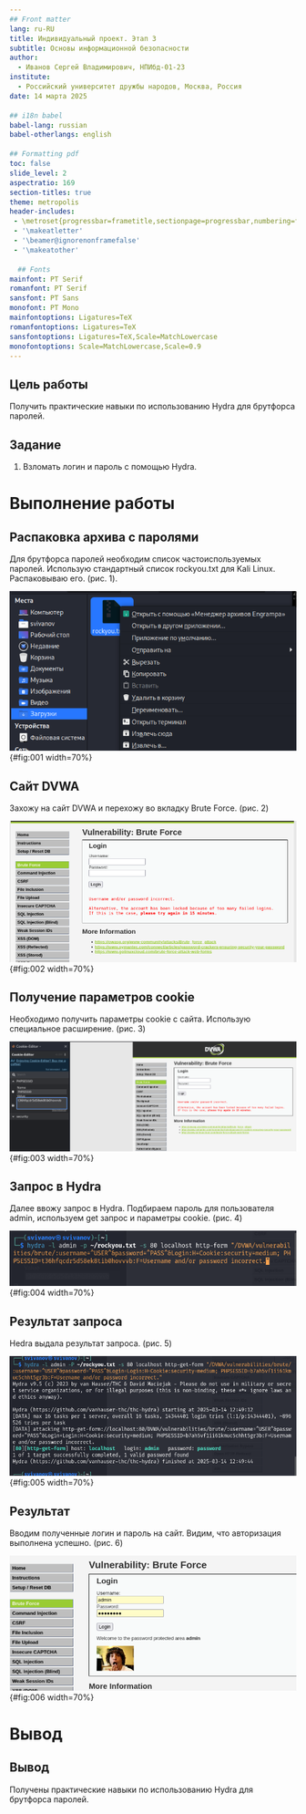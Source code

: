 ```yaml
---
## Front matter
lang: ru-RU
title: Индивидуальный проект. Этап 3
subtitle: Основы информационной безопасности
author:
  - Иванов Сергей Владимирович, НПИбд-01-23
institute:
  - Российский университет дружбы народов, Москва, Россия
date: 14 марта 2025

## i18n babel
babel-lang: russian
babel-otherlangs: english

## Formatting pdf
toc: false
slide_level: 2
aspectratio: 169
section-titles: true
theme: metropolis
header-includes:
 - \metroset{progressbar=frametitle,sectionpage=progressbar,numbering=fraction}
 - '\makeatletter'
 - '\beamer@ignorenonframefalse'
 - '\makeatother'

  ## Fonts
mainfont: PT Serif
romanfont: PT Serif
sansfont: PT Sans
monofont: PT Mono
mainfontoptions: Ligatures=TeX
romanfontoptions: Ligatures=TeX
sansfontoptions: Ligatures=TeX,Scale=MatchLowercase
monofontoptions: Scale=MatchLowercase,Scale=0.9
---
```


## Цель работы

Получить практические навыки по использованию Hydra для брутфорса паролей.

## Задание

1. Взломать логин и пароль с помощью Hydra.

# Выполнение работы

## Распаковка архива с паролями

Для брутфорса паролей необходим список частоиспользуемых паролей. Использую стандартный список rockyou.txt для Kali Linux. Распаковываю его. (рис. 1).

![Распаковка архива с паролями](image/1.png){#fig:001 width=70%}

## Сайт DVWA

Захожу на сайт DVWA и перехожу во вкладку Brute Force. (рис. 2)

![Сайт DVWA](image/2.png){#fig:002 width=70%}

## Получение параметров cookie

Необходимо получить параметры cookie с сайта. Использую специальное расширение. (рис. 3)

![Получение параметров cookie](image/3.png){#fig:003 width=70%}

## Запрос в Hydra

Далее ввожу запрос в Hydra. Подбираем пароль для пользователя admin, используем get запрос и параметры cookie. (рис. 4)

![Запрос в Hydra](image/4.png){#fig:004 width=70%}

## Результат запроса

Hedra выдала результат запроса. (рис. 5)

![Результат запроса](image/5.png){#fig:005 width=70%}

## Результат

Вводим полученные логин и пароль на сайт. Видим, что авторизация выполнена успешно. (рис. 6)

![Результат](image/6.png){#fig:006 width=70%}

# Вывод

## Вывод 

Получены практические навыки по использованию Hydra для брутфорса паролей.











